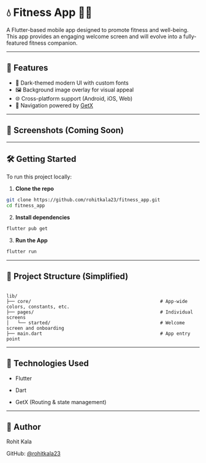 # 💧 Fitness App 🏋️‍♀️

A Flutter-based mobile app designed to promote fitness and well-being. This app provides an engaging welcome screen and will evolve into a fully-featured fitness companion.

---

## 🚀 Features

- 🎨 Dark-themed modern UI with custom fonts
- 🖼️ Background image overlay for visual appeal
- 🌐 Cross-platform support (Android, iOS, Web)
- 🔄 Navigation powered by [GetX](https://pub.dev/packages/get)

---

## 📱 Screenshots (Coming Soon)

<!-- You can add screenshots here -->
<!-- ![screenshot](assets/images/screenshot1.png) -->

---

## 🛠️ Getting Started

To run this project locally:

1. **Clone the repo**

```bash
git clone https://github.com/rohitkala23/fitness_app.git
cd fitness_app
```

2. **Install dependencies**

```bash
flutter pub get
```

3. **Run the App**

```bash
flutter run
```

---

## 📁 Project Structure (Simplified)

```plaintext

lib/
├── core/                                               # App-wide colors, constants, etc.
├── pages/                                              # Individual screens
│   └── started/                                        # Welcome screen and onboarding
├── main.dart                                           # App entry point

```

---

## 🔧 Technologies Used

- Flutter

- Dart

- GetX (Routing & state management)

---

## 👤 Author

Rohit Kala

GitHub: [@rohitkala23](https://github.com/rohitkala23)
